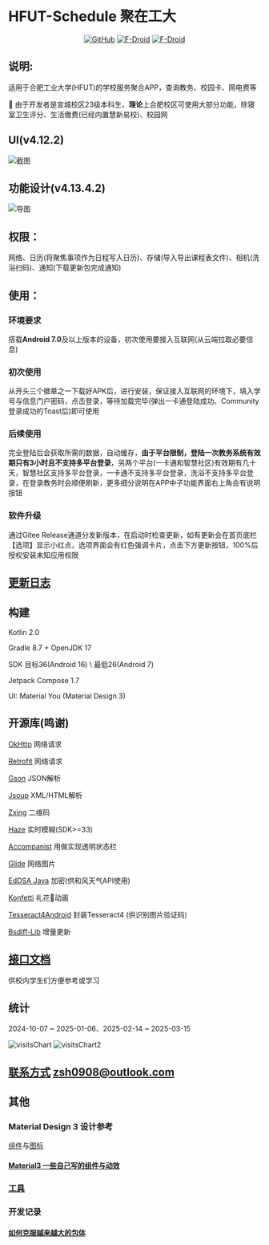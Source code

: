 # HFUT-Schedule 聚在工大
<div align="center">

[![GitHub](https://img.shields.io/github/v/release/Chiu-xaH/HFUT-Schedule?logo=github&label=GitHub&style=for-the-badge)](https://github.com/Chiu-xaH/HFUT-Schedule/releases/latest)
[![F-Droid](https://img.shields.io/f-droid/v/com.hfut.schedule?logo=fdroid&style=for-the-badge)](https://f-droid.org/packages/com.hfut.schedule)
[![F-Droid](https://img.shields.io/github/v/release/Chiu-xaH/HFUT-Schedule?logo=gitee&label=Gitee&style=for-the-badge)](https://gitee.com/chiu-xah/HFUT-Schedule/releases/tag/Android)

</div>

## 说明:
适用于合肥工业大学(HFUT)的学校服务聚合APP，查询教务、校园卡、网电费等

🌟 由于开发者是宣城校区23级本科生，**理论**上合肥校区可使用大部分功能，除寝室卫生评分、生活缴费(已经内置慧新易校)、校园网

## UI(v4.12.2)
![截图](/img/ui.jpg)

## 功能设计(v4.13.4.2)
![导图](/img/mindMaster.png)

## 权限：
网络、日历(将聚焦事项作为日程写入日历)、存储(导入导出课程表文件)、相机(洗浴扫码)、通知(下载更新包完成通知)

## 使用：

### 环境要求
搭载**Android 7.0**及以上版本的设备，初次使用要接入互联网(从云端拉取必要信息)

### 初次使用
从开头三个徽章之一下载好APK后，进行安装，保证接入互联网的环境下，填入学号与信息门户密码，点击登录，等待加载完毕(弹出一卡通登陆成功、Community登录成功的Toast后)即可使用

### 后续使用
完全登陆后会获取所需的数据，自动缓存，**由于平台限制，登陆一次教务系统有效期只有3小时且不支持多平台登录**，另两个平台(一卡通和智慧社区)有效期有几十天，智慧社区支持多平台登录，一卡通不支持多平台登录，洗浴不支持多平台登录，在登录教务时会顺便刷新，更多细分说明在APP中子功能界面右上角会有说明按钮

### 软件升级

通过Gitee Release通道分发新版本，在启动时检查更新，如有更新会在首页底栏【选项】显示小红点，选项界面会有红色强调卡片，点击下方更新按钮，100%后授权安装未知应用权限

## [更新日志](markdown/UPDATE.md)

## 构建
Kotlin 2.0

Gradle 8.7 + OpenJDK 17

SDK 目标36(Android 16) \ 最低26(Android 7)

Jetpack Compose 1.7

UI: Material You (Material Design 3)

## 开源库(鸣谢)
[OkHttp](https://github.com/square/okhttp) 网络请求

[Retrofit](https://github.com/square/retrofit) 网络请求

[Gson](https://github.com/google/gson) JSON解析

[Jsoup](https://github.com/jhy/jsoup) XML/HTML解析

[Zxing](https://github.com/zxing/zxing) 二维码

[Haze](https://github.com/chrisbanes/haze) 实时模糊(SDK>=33)

[Accompanist](https://github.com/google/accompanist) 用做实现透明状态栏

[Glide](https://github.com/bumptech/glide) 网络图片

[EdDSA Java](https://github.com/str4d/ed25519-java) 加密(供和风天气API使用)

[Konfetti](https://github.com/DanielMartinus/Konfetti) 礼花🎉动画

[Tesseract4Android](https://github.com/adaptech-cz/Tesseract4Android) 封装Tesseract4 (供识别图片验证码)

[Bsdiff-Lib](https://github.com/Chiu-xaH/Bsdiff-Lib) 增量更新

## [接口文档](markdown/API.md)
供校内学生们方便参考或学习

## 统计
2024-10-07 ~ 2025-01-06、2025-02-14 ~ 2025-03-15

![visitsChart](/img/visitsChart.png)
![visitsChart2](/img/visitsChart_2.png)


## [联系方式](zsh0908@outlook.com) zsh0908@outlook.com

## 其他

### Material Design 3 设计参考 
[组件](https://m3.material.io/)与[图标](https://fonts.google.com/icons)

#### [Material3 一些自己写的组件与动效](/material3)

### [工具](/tools)

### 开发记录
#### [如何克服越来越大的包体](/markdown/ARTICLE.md)





